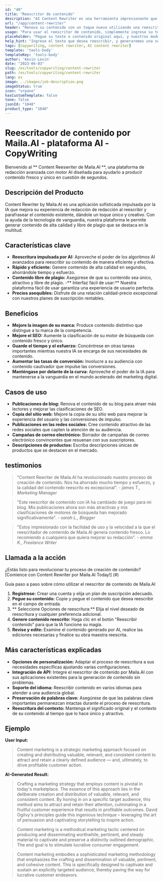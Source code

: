 ```yaml
---
id: "40"
title: "Reescritor de contenido"
description: "AI Content Rewriter es una herramienta impresionante que utiliza algoritmos de IA avanzados para reescribir y reformular automáticamente su texto de entrada, haciéndolo único, atractivo y más atractivo.  Esta herramienta es ideal para blogueros, redactores y creadores de contenido que desean mejorar la calidad de su contenido y evitar problemas de plagio."
url: "/app/content-rewriter"
header: "Renova su contenido con un toque nuevo utilizando una reescritura con AI."
usage: "Para usar el reescritor de contenido, simplemente ingrese su texto que desea reescribir.  Esta herramienta generará una versión única, bien estructurada y atractiva de su contenido original, manteniendo su contexto e ideas clave."
placeholder: "Pegue su texto o contenido original aquí, y nuestros modelos lo reescribirán para crear una versión única, atractiva y atractiva."
help_hint: "Ingrese el texto que desea reescribir, y generaremos una versión nueva y única al tiempo que preservaremos el significado y el contexto originales.  Ideal para mejorar la calidad del contenido y evitar problemas de plagio."
tags: [Copywriting, content rewriter, AI content rewriter]
template: 'tools-body'
templateKey: 'tools-body'
author: 'Kevin Levin'
date: "2023-04-03"
slug: /es/tools/copywriting/content-rewriter
path: /es/tools/copywriting/content-rewriter
lang: es
image: ../images/job-description.png
imageStatus: true
icon: "vrpano"
hasCustomTemplate: false
tone: false
jsonId: "1040"
product_type: "1040"
---
```

# Reescritador de contenido por Maila.AI - plataforma AI -CopyWriting

Bienvenido al ** Content Reeswriter de Maila.AI **, una plataforma de redacción avanzada con motor AI diseñada para ayudarlo a producir contenido fresco y único en cuestión de segundos.

## Descripción del Producto

Content Rewriter by Maila.AI es una aplicación sofisticada impulsada por la IA que mejora su experiencia de redacción de redacción al reescribir y parafrasear el contenido existente, dándole un toque único y creativo.  Con la ayuda de la tecnología de vanguardia, nuestra plataforma le permite generar contenido de alta calidad y libre de plagio que se destaca en la multitud.

## Características clave

- **Reescritura impulsada por AI:** Aproveche el poder de los algoritmos AI avanzados para reescribir su contenido de manera eficiente y efectiva.
 - **Rápido y eficiente:** Genere contenido de alta calidad en segundos, ahorrándole tiempo y esfuerzo.
 - **Contenido libre de plagio:** Asegúrese de que su contenido sea único, atractivo y libre de plagio.
 -** Interfaz fácil de usar:** Nuestra plataforma fácil de usar garantiza una experiencia de usuario perfecta.
 - **Precios asequibles:** Disfrute de una relación calidad-precio excepcional con nuestros planes de suscripción rentables.

## Beneficios

- **Mejore la imagen de su marca:** Produce contenido distintivo que distingue a tu marca de la competencia.
 - **Mejore el SEO:** Aumente la clasificación de su motor de búsqueda con contenido fresco y único.
 - **Guarde el tiempo y el esfuerzo:** Concéntrese en otras tareas importantes mientras nuestra IA se encarga de sus necesidades de contenido.
 - **Aumentar las tasas de conversión:** Involucre a su audiencia con contenido cautivador que impulse las conversiones.
 - **Manténgase por delante de la curva:** Aproveche el poder de la IA para mantenerse a la vanguardia en el mundo acelerado del marketing digital.

## Casos de uso

- **Publicaciones de blog:** Renova el contenido de su blog para atraer más lectores y mejorar las clasificaciones de SEO.
 - **Copia del sitio web:** Mejore la copia de su sitio web para mejorar la experiencia del usuario y las conversiones de impulso.
 - **Publicaciones en las redes sociales:** Cree contenido atractivo de las redes sociales que capten la atención de su audiencia.
 - **Campañas de correo electrónico:** Borrador de campañas de correo electrónico convincentes que resuenan con sus suscriptores.
 - **Descripciones de productos:** Escriba descripciones únicas de productos que se destacen en el mercado.

## testimonios

> "Content Rewriter de Maila.AI ha revolucionado nuestro proceso de creación de contenido. Nos ha ahorrado mucho tiempo y esfuerzo, y la calidad del contenido reescrito es excepcional".  - _james T., Marketing Manager_

> "Este reescritor de contenido con IA ha cambiado de juego para mi blog. Mis publicaciones ahora son más atractivas y mis clasificaciones de motores de búsqueda han mejorado significativamente".  - _sarah L., Blogger_

> "Estoy impresionado con la facilidad de uso y la velocidad a la que el reescritador de contenido de Maila.AI genera contenido fresco. Lo recomiendo a cualquiera que quiera mejorar su redacción".  - _emma K., Freelance Writer_

## Llamada a la acción

¿Estás listo para revolucionar tu proceso de creación de contenido?  [Comience con Content Rewriter por Maila.AI Today!] (#)

Guía paso a paso sobre cómo utilizar el reescritor de contenido de Maila.AI

1. **Regístrese:** Crear una cuenta y elija un plan de suscripción adecuado.
 2. **Pegue su contenido:** Copie y pegue el contenido que desea reescribir en el campo de entrada.
 3. ** Seleccione Opciones de reescritura:** Elija el nivel deseado de reescritura y cualquier preferencia adicional.
 4. **Genere contenido reescrito:** Haga clic en el botón "Reescribir contenido" para que la IA funcione su magia.
 5. **Revise y edite:** Examine el contenido generado por AI, realice las ediciones necesarias y finalice su obra maestra reescrita.

## Más características explicadas

- **Opciones de personalización:** Adaptar el proceso de reescritura a sus necesidades específicas ajustando varias configuraciones.
 - **Integración de API:** Integre el reescritor de contenido por Maila.AI con sus aplicaciones existentes para la generación de contenido sin problemas.
 - **Soporte del idioma:** Reescribir contenido en varios idiomas para atender a una audiencia global.
 - **Preservación de palabras clave:** Asegúrese de que las palabras clave importantes permanezcan intactas durante el proceso de reescritura.
 - **Reescritura del contexto:** Mantenga el significado original y el contexto de su contenido al tiempo que lo hace único y atractivo.

## Ejemplo

**User Input:**


> Content marketing is a strategic marketing approach focused on creating and distributing valuable, relevant, and consistent content to attract and retain a clearly defined audience — and, ultimately, to drive profitable customer action.


**AI-Generated Result:**

> Crafting a marketing strategy that employs content is pivotal in today's marketplace. The essence of this approach lies in the deliberate creation and distribution of valuable, relevant, and consistent content. By honing in on a specific target audience, this method aims to attract and retain their attention, culminating in a fruitful customer experience that results in profitable outcomes. David Ogilvy's principles guide this ingenious technique – leveraging the art of persuasion and captivating storytelling to inspire action.

> Content marketing is a methodical marketing tactic centered on producing and disseminating worthwhile, pertinent, and steady material to captivate and preserve a distinctly outlined demographic. The end goal is to stimulate lucrative consumer engagement.


> Content marketing embodies a sophisticated marketing methodology that emphasizes the crafting and dissemination of valuable, pertinent, and cohesive content. This is specifically designed to captivate and sustain an explicitly targeted audience, thereby paving the way for lucrative customer endeavors.


